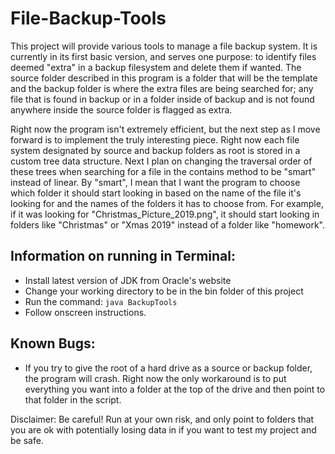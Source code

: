 # File-Backup-Tools
This project will provide various tools to manage a file backup system. It is currently in its first basic version, and serves one purpose: to identify files deemed "extra" in a backup filesystem and delete them if wanted. The source folder described in this program is a folder that will be the template and the backup folder is where the extra files are being searched for; any file that is found in backup or in a folder inside of backup and is not found anywhere inside the source folder is flagged as extra.

Right now the program isn't extremely efficient, but the next step as I move forward is to implement the truly interesting piece. Right now each file system designated by source and backup folders as root is stored in a custom tree data structure. Next I plan on changing the traversal order of these trees when searching for a file in the contains method to be "smart" instead of linear. By "smart", I mean that I want the program to choose which folder it should start looking in based on the name of the file it's looking for and the names of the folders it has to choose from. For example, if it was looking for "Christmas_Picture_2019.png", it should start looking in folders like "Christmas" or "Xmas 2019" instead of a folder like "homework".

## Information on running in Terminal: 
- Install latest version of JDK from Oracle's website
- Change your working directory to be in the bin folder of this project
- Run the command: ```java BackupTools```
- Follow onscreen instructions. 

## Known Bugs:
- If you try to give the root of a hard drive as a source or backup folder, the program will crash. Right now the only workaround is to put everything you want into a folder at the top of the drive and then point to that folder in the script.

Disclaimer: Be careful! Run at your own risk, and only point to folders that you are ok with potentially losing data in if you want to test my project and be safe.
